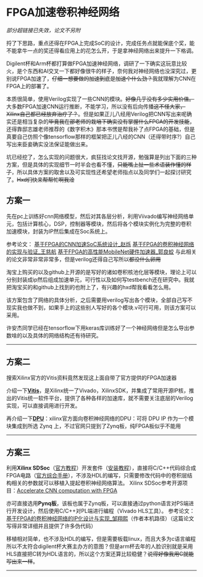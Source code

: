 # FPGA加速卷积神经网络

*部分超链接已失效，论文不另附*

捋了下思路，重点还得在FPGA上完成SoC的设计，完成任务点就能保底个奖，能不能拿牛一点的奖还得看应用上的花怎么开，于是拿神经网络出来提升一下格调。

Digilent杯和Arm杯都打算做FPGA加速神经网络，调研了一下确实这玩意比较火，是个东西和AI交叉一下都好像很牛的样子，奈何我对神经网络也没深究过，更别说FPGA加速了，~~仔细一想要做的加速到底是加速个什么劲？~~我就理解为CNN在FPGA上的部署了。

本质很简单，使用Verilog实现了一些CNN的模块。~~好像几乎没有多少实用价值。~~ 大多数FPGA加速CNN运行推断，不能学习，所以没有后向传播~~这不怪大家，Xilinx自己都已经放弃治疗了？~~。但是如果正儿八经用Verilog把CNN写出来呢确实还是相当复杂的~~毕竟我在邵老师的栽培下确实没有掌握什么FPGA的开发技能~~，还得靠邸志雄老师推荐的《数字积木》那本书愣是帮我补了点FPGA的基础，但是真要自己仿照个像tensorflow那样的框架把正儿八经的CNN（还得带时序?）自己写出来臣妾确实没法保证能做出来。

坑已经挖了，怎么实现的问题很大，疯狂找论文找开源，勉强算是列出下面的三种方案，但是具体的实现细节一时半会也看不懂，~~只能嘴上扯一些术语装作懂的样子~~，所以具体方案的取舍以及可实现性还希望老师指点以及同学们一起探讨研究了。~~Hxd们快来帮帮忙啊我淦~~

## 方案一

先在pc上训练好cnn网络模型，然后对其各层分析，利用Viivado编写神经网络单元，包括计算核心，DSP，控制器等模块，然后将各个模块实例化为完整的卷积加速模块，封装为IP然后集成在Soc系统上。

参考论文：
[基于FPGA的CNN加速SoC系统设计_赵烁](file:///E:/work/FPGA/digilent/%E5%9F%BA%E4%BA%8EFPGA%E7%9A%84CNN%E5%8A%A0%E9%80%9FSoC%E7%B3%BB%E7%BB%9F%E8%AE%BE%E8%AE%A1_%E8%B5%B5%E7%83%81.pdf)
[基于FPGA的卷积神经网络的实现与验证_王慈航](E:\work\FPGA\digilent\基于FPGA的卷积神经网络的实现与验证_王慈航.caj)
[基于FPGA的高性能MobileNet硬件加速器_郭良蛟](E:\work\FPGA\digilent\基于FPGA的高性能MobileNet硬件加速器_郭良蛟.caj)
与此相关的论文非常非常非常多，但是verilog还得自己写所以~~都没什么卵用~~

淘宝上购买的以及github上开源的是写好的诸如卷积核池化层等模块，理论上可以分别封装成ip然后组成加速单元，可行性以及如何写testbench还在研究中。我就把淘宝买的和github上找到的也附上了，有兴趣的hxd帮我看看怎么用。

该方案包含了网络的具体分析，之后需要用verilog写出各个模块，全部自己写不现实我也做不到，如果手上的这些别人写好的各个模块.v可行可用，则该方案可以采用。

许安杰同学已经在tensorflow下用keras库训练好了一个神经网络但是怎么导出参数啥的以及具体的网络结构还有待研究。

-------

## 方案二

搜索Xilinx官方的Vitis资料竟然发现这上面自带了官方提供的FPGA加速器

介绍一下[**Vitis**](https://china.xilinx.com/products/design-tools/vitis.html)，是Xilinx统一了Vivado，XilinxSDK，并集成了常用开源IP核，推出的Vitis统一软件平台，提供了各种各样的加速库，就不需要关注底层的Verilog实现，可以直接调用进行开发。

再介绍一下[**DPU**](https://china.xilinx.com/products/intellectual-property/dpu.html)：xilinx官方面向卷积神经网络的DPU：可将 DPU IP 作为一个模块集成到所选 Zynq 上，不过官网只提到了Zynq板，纯FPGA板似乎不能用



-----

## 方案三

利用**Xilinx SDSoc**（[官方教程](https://github.com/Xilinx/SDSoC-Tutorials)）开发套件（[安装教程](http://blog.eetop.cn/blog-1674693-6943425.html?_dsign=c2e07c0d)），直接将C/C++代码综合成FPGA电路（[官方综合手册](https://www.xilinx.com/support/documentation/sw_manuals/xilinx2018_2/ug902-vivado-high-level-synthesis.pdf)），不涉及HDL的编写，只需要修改代码中的卷积层结构相关的参数就可以移植入提起卷积神经网络算法。
Xilinx SDSoc参考开源项目：[Accelerate CNN computation with FPGA](https://github.com/WalkerLau/Accelerating-CNN-with-FPGA)

亦可直接选用**Pynq板**，该板也属于Zynq板，可以直接通过python语言对PS端进行开发设计，然后使用C/C++对PL端进行编程（Vivado HLS工具）。
参考论文：[基于FPGA的卷积神经网络的IP化设计与实现_邹翔熙](E:\work\FPGA\digilent\基于FPGA的卷积神经网络的IP化设计与实现_邹翔熙.caj)（作者本机路径）（这篇论文写得非常详细并且提供了许多伪代码）

移植相对简单，也不涉及HDL的编写，但是需要板载linux，而且大多为c语言编程所以不太符合digilent杯大赛主办方的意图？但是arm杯去年的人脸识别就是采用HLS直接把C转为HDL语言的，所以这个方案还算比较稳健？~~说得好像我用C就能写出来一样~~。

------